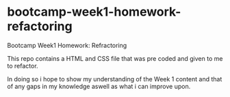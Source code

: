# bootcamp-week1-homework-refactoring
Bootcamp Week1 Homework: Refractoring

This repo contains a HTML and CSS file that was pre coded and given to me to refactor.

In doing so i hope to show my understanding of the Week 1 content and that of any gaps in my knowledge aswell as what i can improve upon.